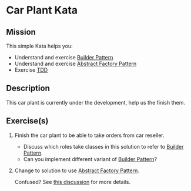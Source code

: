 # Car Plant Kata

## Mission

This simple Kata helps you:
* Understand and exercise [Builder Pattern][builder-pattern]
* Understand and exercise [Abstract Factory Pattern][abstract-factory-pattern]
* Exercise [TDD](https://en.wikipedia.org/wiki/Test-driven_development)

## Description

This car plant is currently under the development, help us the finish them. 

## Exercise(s)
1. Finish the car plant to be able to take orders from car reseller.
    * Discuss which roles take classes in this solution to refer to [Builder Pattern][builder-pattern].
    * Can you implement different variant of [Builder Pattern][builder-pattern]?
2. Change to solution to use [Abstract Factory Pattern][abstract-factory-pattern].

    Confused? See [this discussion](http://stackoverflow.com/questions/757743/what-is-the-difference-between-builder-design-pattern-and-factory-design-pattern) for more details.

[builder-pattern]: https://en.wikipedia.org/wiki/Builder_pattern
[abstract-factory-pattern]: https://en.wikipedia.org/wiki/Abstract_factory_pattern
